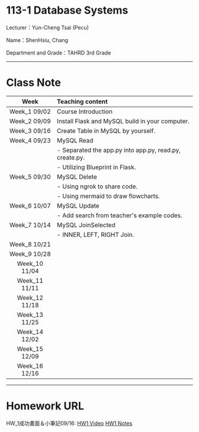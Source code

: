 # 113-1 Database Systems

Lecturer：Yun-Cheng Tsai (Pecu)

Name：ShenHsiu, Chang

Department and Grade：TAHRD 3rd Grade

---
# Class Note 
  | Week          | Teaching content                                                       |
|:-------------:|:---------------------------------------------------------------------|
| Week_1 09/02 | Course Introduction                                                   |
| Week_2 09/09 | Install Flask and MySQL build in your computer.                      |
| Week_3 09/16 | Create Table in MySQL by yourself.                                  |
| Week_4 09/23 | MySQL Read                                                           |  
|               | - Separated the app.py into app.py, read.py, create.py.            |  
|               | - Utilizing Blueprint in Flask.                                      |
| Week_5 09/30 | MySQL Delete                                                         |  
|               | - Using ngrok to share code.                                        |  
|               | - Using mermaid to draw flowcharts.                                 |
| Week_6 10/07 | MySQL Update                                                         |  
|               | - Add search from teacher's example codes.                           |
| Week_7 10/14 | MySQL JoinSelected                                                   |
|               | - INNER, LEFT, RIGHT Join.                                  |
| Week_8 10/21 |                                                                     |
| Week_9 10/28 |                                                                     |
| Week_10 11/04|                                                                     |
| Week_11 11/11|                                                                     |
| Week_12 11/18|                                                                     |
| Week_13 11/25|                                                                     |
| Week_14 12/02|                                                                     |
| Week_15 12/09|                                                                     |
| Week_16 12/16|                                                                     |  


---
# Homework URL
  HW_1成功畫面＆小筆記09/16: [HW1 Video](https://youtu.be/zrrUc2S3sQw) [HW1 Notes](https://ws5618-my.sharepoint.com/:b:/g/personal/samuel_ws5618_onmicrosoft_com/EWK9NaZB2h5Cu8W067G9HJABJA3YTVk3cKIArbF3Tjvzrg)
